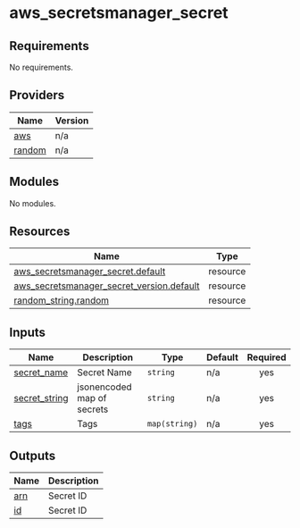 # aws_secretsmanager_secret

<!-- BEGINNING OF PRE-COMMIT-TERRAFORM DOCS HOOK -->
## Requirements

No requirements.

## Providers

| Name | Version |
|------|---------|
| <a name="provider_aws"></a> [aws](#provider\_aws) | n/a |
| <a name="provider_random"></a> [random](#provider\_random) | n/a |

## Modules

No modules.

## Resources

| Name | Type |
|------|------|
| [aws_secretsmanager_secret.default](https://registry.terraform.io/providers/hashicorp/aws/latest/docs/resources/secretsmanager_secret) | resource |
| [aws_secretsmanager_secret_version.default](https://registry.terraform.io/providers/hashicorp/aws/latest/docs/resources/secretsmanager_secret_version) | resource |
| [random_string.random](https://registry.terraform.io/providers/hashicorp/random/latest/docs/resources/string) | resource |

## Inputs

| Name | Description | Type | Default | Required |
|------|-------------|------|---------|:--------:|
| <a name="input_secret_name"></a> [secret\_name](#input\_secret\_name) | Secret Name | `string` | n/a | yes |
| <a name="input_secret_string"></a> [secret\_string](#input\_secret\_string) | jsonencoded map of secrets | `string` | n/a | yes |
| <a name="input_tags"></a> [tags](#input\_tags) | Tags | `map(string)` | n/a | yes |

## Outputs

| Name | Description |
|------|-------------|
| <a name="output_arn"></a> [arn](#output\_arn) | Secret ID |
| <a name="output_id"></a> [id](#output\_id) | Secret ID |
<!-- END OF PRE-COMMIT-TERRAFORM DOCS HOOK -->
